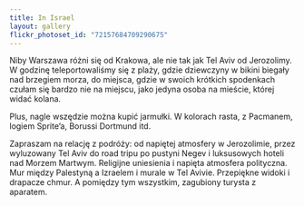 ```yaml
---
title: In Israel
layout: gallery
flickr_photoset_id: "72157684709290675"
---
```

Niby Warszawa różni się od Krakowa, ale nie tak jak Tel Aviv od Jerozolimy. W godzinę teleportowaliśmy się z plaży, gdzie dziewczyny w bikini biegały nad brzegiem morza, do miejsca, gdzie w swoich krótkich spodenkach czułam się bardzo nie na miejscu, jako jedyna osoba na mieście, której widać kolana.


Plus, nagle wszędzie można kupić jarmułki. W kolorach rasta, z Pacmanem, logiem Sprite’a, Borussi Dortmund itd.


Zapraszam na relację z podróży: od napiętej atmosfery w Jerozolimie, przez wyluzowany Tel Aviv do road tripu po pustyni Negev i luksusowych hoteli nad Morzem Martwym. Religijne uniesienia i napięta atmosfera polityczna. Mur między Palestyną a Izraelem i murale w Tel Avivie. Przepiękne widoki i drapacze chmur. A pomiędzy tym wszystkim, zagubiony turysta z aparatem. 
